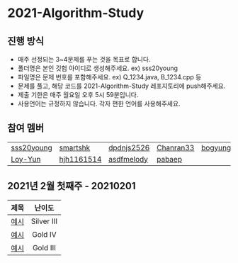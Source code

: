 # 2021-Algorithm-Study

진행 방식
--------------
* 매주 선정되는 3~4문제를 푸는 것을 목표로 합니다.
* 폴더명은 본인 깃헙 아이디로 생성해주세요. ex) sss20young
* 파일명은 문제 번호를 포함해주세요. ex) Q_1234.java, B_1234.cpp 등
* 문제를 풀고, 해당 코드를 2021-Algorithm-Study 레포지토리에 push해주세요.
* 제출 기한은 매주 월요일 오후 5시 59분입니다.
* 사용언어는 규정하지 않습니다. 각자 편한 언어를 사용해주세요.

참여 멤버
--------------
<table>
  <tr>
    <td><a href="https://github.com/sss20young">sss20young</a></td>
    <td><a href="https://github.com/smartshk">smartshk</a></td>
    <td><a href="https://github.com/dpdnjs2526">dpdnjs2526</a></td>
    <td><a href="https://github.com/Chanran33">Chanran33</a></td>
    <td><a href="https://github.com/bogyung1">bogyung1</a></td>
  </tr>
    <tr>
    <td><a href="https://github.com/Loy-Yun">Loy-Yun</a></td>
    <td><a href="https://github.com/hjh1161514">hjh1161514</a></td>
    <td><a href="https://github.com/asdfmelody">asdfmelody</a></td>
    <td><a href="https://github.com/pabaep">pabaep</a></td>
    <td></td>
  </tr>
</table>

2021년 2월 첫째주 - 20210201
--------------
| 제목 | 난이도 |
|:------:|:-----:|
| [예시](https://www.acmicpc.net/) | Silver III |
| [예시](https://www.acmicpc.net/) | Gold IV |
| [예시](https://www.acmicpc.net/) | Gold III |
